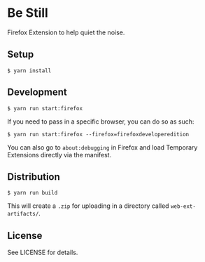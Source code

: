 # Be Still

Firefox Extension to help quiet the noise.

## Setup

    $ yarn install

## Development

    $ yarn run start:firefox

If you need to pass in a specific browser, you can do so as such:

    $ yarn run start:firefox --firefox=firefoxdeveloperedition

You can also go to `about:debugging` in Firefox and load Temporary Extensions
directly via the manifest.

## Distribution

    $ yarn run build

This will create a `.zip` for uploading in a directory called
`web-ext-artifacts/`.

## License

See LICENSE for details.
